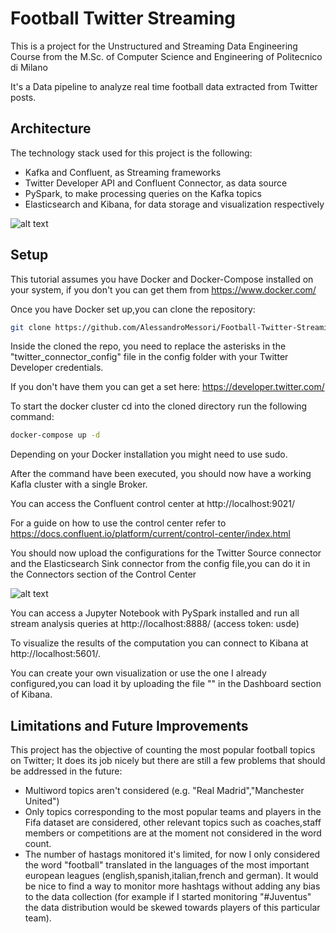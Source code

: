 # Football Twitter Streaming

This is a project for the Unstructured and Streaming Data Engineering Course from the M.Sc. of Computer Science and Engineering of Politecnico di Milano<br/>

It's a Data pipeline to analyze real time football data extracted from Twitter posts.


## Architecture

The technology stack used for this project is the following:


* Kafka and Confluent, as Streaming frameworks
* Twitter Developer API and Confluent Connector, as data source 
* PySpark, to make processing queries on the Kafka topics
* Elasticsearch and Kibana, for data storage and visualization respectively

![alt text](https://i.ibb.co/0ykJVzc/pipeline.png?raw=true)



## Setup

This tutorial assumes you have Docker and Docker-Compose installed on your system, if you don't you can get them from https://www.docker.com/

Once you have Docker set up,you can clone the repository:

```bash
git clone https://github.com/AlessandroMessori/Football-Twitter-Streaming
```

Inside the cloned the repo, you need to replace the asterisks in the "twitter_connector_config" file in the config folder with your Twitter Developer credentials.

If you don't have them you can get a set here: https://developer.twitter.com/

To start the docker cluster cd into the cloned directory run the following command:

```bash
docker-compose up -d
```

Depending on your Docker installation you might need to use sudo.

After the command have been executed, you should now have a working Kafla cluster with a single Broker.

You can access the  Confluent control center at http://localhost:9021/ 

For a guide on how to use the control center refer to https://docs.confluent.io/platform/current/control-center/index.html

You should now upload the configurations for the Twitter Source connector and the Elasticsearch Sink connector from the config file,you can do it in the Connectors section of the Control Center


![alt text](https://i.ibb.co/rd7gPTJ/upload.png?raw=true)



You can access a Jupyter Notebook with PySpark installed and run all stream analysis queries at http://localhost:8888/ (access token: usde)

To visualize the results of the computation you can connect to Kibana at http://localhost:5601/.

You can create your own visualization or use the one I already configured,you can load it by uploading the file "" in the Dashboard section of Kibana.

## Limitations and Future Improvements

This project has the objective of counting the most popular football topics on Twitter;
It does its job  nicely but there are still a few problems that should be addressed in the future:

* Multiword topics aren't considered (e.g. "Real Madrid","Manchester United")
* Only topics corresponding to the most popular teams and players in the Fifa dataset are considered, other relevant topics such as coaches,staff members or competitions are at the moment not considered in the word count.
* The number of hastags monitored it's limited, for now I only considered the word "football" translated in the languages of the most important european leagues (english,spanish,italian,french and german). It would be nice to find a way to monitor more hashtags without adding any bias to the data collection (for example if I started monitoring "#Juventus" the data distribution would be skewed towards players of this particular team).